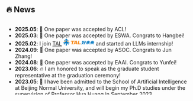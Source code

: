 ## 🔥 News

<div style="max-height:200px; overflow-y:auto; padding-right:8px;">

- **2025.05**: 🎉 One paper was accepted by ACL!
- **2025.03**: 🎉 One paper was accepted by ESWA. Congrats to Hangbei!
- **2025.02**: I join [TAL](https://www.100tal.com/) <img src="./images/tal.png" style="width: 6em;"> and started an LLMs internship!
- **2024.09**: 🎉 One paper was accepted by ASOC. Congrats to Jun Zhang!
- **2024.08**: 🎉 One paper was accepted by EAAI. Congrats to Yunfei!
- **2023.06**: 🔥 I am honored to speak as the graduate student representative at the graduation ceremony!
- **2023.05**: 🎉 I have been admitted to the School of Artificial Intelligence at Beijing Normal University, and will begin my Ph.D studies under the supervision of Professor Hua Huang in September 2023.

</div>
